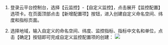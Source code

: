 1) 登录云平台控制台，选择【云监控】-【自定义监控】，点击展开【监控配置】选项卡。在页面顶部点击【新增配置项】按钮，进入创建自定义命名空间、纬度和指标页面。

2) 选择地域，输入自定义的命名空间、纬度、监控指标、指标中文名和单位，点击【确定】按钮即可完成自定义监控配置项的创建：
![](http://imgcache.tce.fsphere.cn/static/mccdn.qcloud.com/static/img/fa72b36889b2b5c7a6e779d2458e05ef/image.png)